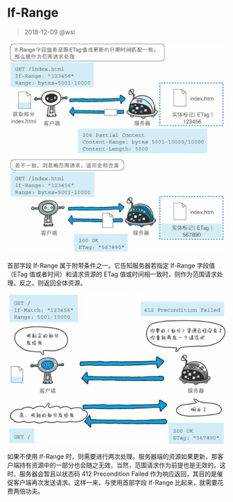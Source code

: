 # If-Range

> 2018-12-09 @wsl

![If-Range](../images/if-range.png)

首部字段 If-Range 属于附带条件之一。它告知服务器若指定 If-Range 字段值（ETag 值或者时间）和请求资源的 ETag 值或时间相一致时，则作为范围请求处理。反之，则返回全体资源。

![If-Range-2](../images/if-range-2.png)

如果不使用 If-Range 时，则需要进行两次处理。服务器端的资源如果更新，那客户端持有资源中的一部分也会随之无效，当然，范围请求作为前提也是无效的。这时，服务器会暂且以状态码 412 Precondition Failed 作为响应返回，其目的是催促客户端再次发送请求。这样一来，与使用首部字段 If-Range 比起来，就需要花费两倍功夫。

